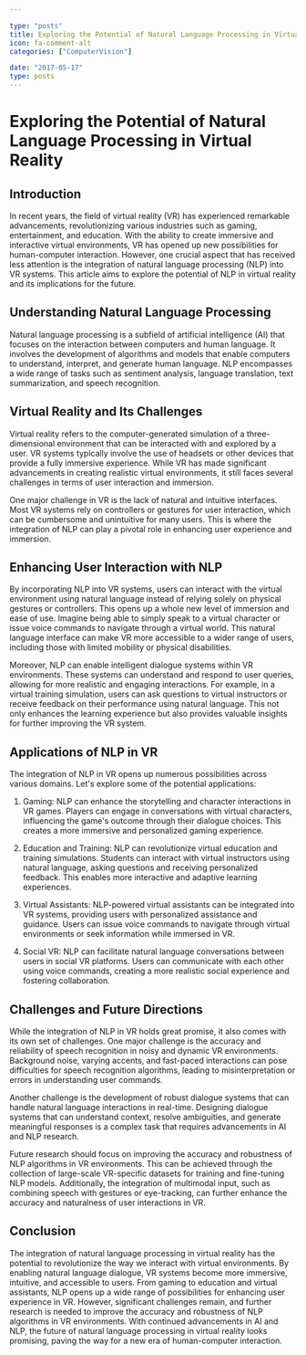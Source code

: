 ```yaml
---

type: "posts"
title: Exploring the Potential of Natural Language Processing in Virtual Reality
icon: fa-comment-alt
categories: ["ComputerVision"]

date: "2017-05-17"
type: posts
---
```





# Exploring the Potential of Natural Language Processing in Virtual Reality

## Introduction

In recent years, the field of virtual reality (VR) has experienced remarkable advancements, revolutionizing various industries such as gaming, entertainment, and education. With the ability to create immersive and interactive virtual environments, VR has opened up new possibilities for human-computer interaction. However, one crucial aspect that has received less attention is the integration of natural language processing (NLP) into VR systems. This article aims to explore the potential of NLP in virtual reality and its implications for the future.

## Understanding Natural Language Processing

Natural language processing is a subfield of artificial intelligence (AI) that focuses on the interaction between computers and human language. It involves the development of algorithms and models that enable computers to understand, interpret, and generate human language. NLP encompasses a wide range of tasks such as sentiment analysis, language translation, text summarization, and speech recognition.

## Virtual Reality and Its Challenges

Virtual reality refers to the computer-generated simulation of a three-dimensional environment that can be interacted with and explored by a user. VR systems typically involve the use of headsets or other devices that provide a fully immersive experience. While VR has made significant advancements in creating realistic virtual environments, it still faces several challenges in terms of user interaction and immersion.

One major challenge in VR is the lack of natural and intuitive interfaces. Most VR systems rely on controllers or gestures for user interaction, which can be cumbersome and unintuitive for many users. This is where the integration of NLP can play a pivotal role in enhancing user experience and immersion.

## Enhancing User Interaction with NLP

By incorporating NLP into VR systems, users can interact with the virtual environment using natural language instead of relying solely on physical gestures or controllers. This opens up a whole new level of immersion and ease of use. Imagine being able to simply speak to a virtual character or issue voice commands to navigate through a virtual world. This natural language interface can make VR more accessible to a wider range of users, including those with limited mobility or physical disabilities.

Moreover, NLP can enable intelligent dialogue systems within VR environments. These systems can understand and respond to user queries, allowing for more realistic and engaging interactions. For example, in a virtual training simulation, users can ask questions to virtual instructors or receive feedback on their performance using natural language. This not only enhances the learning experience but also provides valuable insights for further improving the VR system.

## Applications of NLP in VR

The integration of NLP in VR opens up numerous possibilities across various domains. Let's explore some of the potential applications:

1. Gaming: NLP can enhance the storytelling and character interactions in VR games. Players can engage in conversations with virtual characters, influencing the game's outcome through their dialogue choices. This creates a more immersive and personalized gaming experience.

2. Education and Training: NLP can revolutionize virtual education and training simulations. Students can interact with virtual instructors using natural language, asking questions and receiving personalized feedback. This enables more interactive and adaptive learning experiences.

3. Virtual Assistants: NLP-powered virtual assistants can be integrated into VR systems, providing users with personalized assistance and guidance. Users can issue voice commands to navigate through virtual environments or seek information while immersed in VR.

4. Social VR: NLP can facilitate natural language conversations between users in social VR platforms. Users can communicate with each other using voice commands, creating a more realistic social experience and fostering collaboration.

## Challenges and Future Directions

While the integration of NLP in VR holds great promise, it also comes with its own set of challenges. One major challenge is the accuracy and reliability of speech recognition in noisy and dynamic VR environments. Background noise, varying accents, and fast-paced interactions can pose difficulties for speech recognition algorithms, leading to misinterpretation or errors in understanding user commands.

Another challenge is the development of robust dialogue systems that can handle natural language interactions in real-time. Designing dialogue systems that can understand context, resolve ambiguities, and generate meaningful responses is a complex task that requires advancements in AI and NLP research.

Future research should focus on improving the accuracy and robustness of NLP algorithms in VR environments. This can be achieved through the collection of large-scale VR-specific datasets for training and fine-tuning NLP models. Additionally, the integration of multimodal input, such as combining speech with gestures or eye-tracking, can further enhance the accuracy and naturalness of user interactions in VR.

## Conclusion

The integration of natural language processing in virtual reality has the potential to revolutionize the way we interact with virtual environments. By enabling natural language dialogue, VR systems become more immersive, intuitive, and accessible to users. From gaming to education and virtual assistants, NLP opens up a wide range of possibilities for enhancing user experience in VR. However, significant challenges remain, and further research is needed to improve the accuracy and robustness of NLP algorithms in VR environments. With continued advancements in AI and NLP, the future of natural language processing in virtual reality looks promising, paving the way for a new era of human-computer interaction.